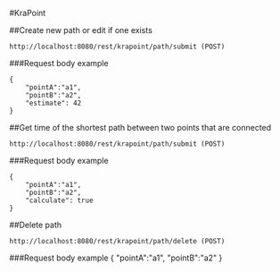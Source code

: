 #KraPoint


##Create new path or edit if one exists

``` 
http://localhost:8080/rest/krapoint/path/submit (POST)
```

###Request body example
```
{
    "pointA":"a1",
    "pointB":"a2",
    "estimate": 42
}
```

##Get time of the shortest path between two points that are connected

``` 
http://localhost:8080/rest/krapoint/path/submit (POST)
```

###Request body example
```
{
    "pointA":"a1",
    "pointB":"a2",
    "calculate": true
}
```

##Delete path

```
http://localhost:8080/rest/krapoint/path/delete (POST)
```

###Request body example
{
    "pointA":"a1",
    "pointB":"a2"
}
